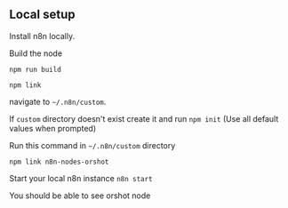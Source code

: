 ## Local setup

Install n8n locally.

Build the node

`npm run build`

`npm link`

navigate to `~/.n8n/custom`.

If `custom` directory doesn't exist create it and run `npm init` (Use all default values when prompted)

Run this command in `~/.n8n/custom` directory

`npm link n8n-nodes-orshot`

Start your local n8n instance `n8n start`

You should be able to see orshot node
